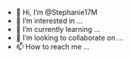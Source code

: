 - 👋 Hi, I’m @Stephanie17M
- 👀 I’m interested in ...
- 🌱 I’m currently learning ...
- 💞️ I’m looking to collaborate on ...
- 📫 How to reach me ...

<!---
Stephanie17M/Stephanie17M is a ✨ special ✨ repository because its `README.md` (this file) appears on your GitHub profile.
You can click the Preview link to take a look at your changes.
--->
